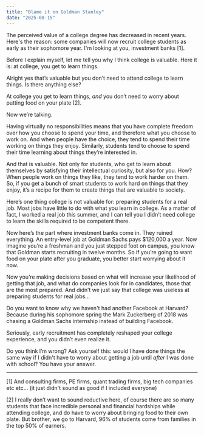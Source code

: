 ```yaml
---
title: "Blame it on Goldman Stanley"
date: "2025-08-15"
---
```



The perceived value of a college degree has decreased in recent years. Here's the reason: some companies will now recruit college students as early as their sophomore year. I'm looking at you, investment banks [1]. 

Before I explain myself, let me tell you why I think college is valuable. Here it is: at college, you get to learn things. 

Alright yes that’s valuable but you don’t need to attend college to learn things. Is there anything else? 

At college you get to learn things, *and* you don’t need to worry about putting food on your plate [2]. 

Now we’re talking.

Having virtually no responsibilities means that you have complete freedom over how you choose to spend your time, and therefore what you choose to work on. And when people have the choice, they tend to spend their time working on things they enjoy. Similarly, students tend to choose to spend their time learning about things they’re interested in.

And that is valuable. Not only for students, who get to learn about themselves by satisfying their intellectual curiosity, but also for you. How? When people work on things they like, they tend to work harder on them. So, if you get a bunch of smart students to work hard on things that they enjoy, it’s a recipe for them to create things that are valuable to society.

Here’s one thing college is not valuable for: preparing students for a real job. Most jobs have little to do with what you learn in college. As a matter of fact, I worked a real job this summer, and I can tell you I didn’t need college to learn the skills required to be competent there.

Now here’s the part where investment banks come in. They ruined everything. An entry-level job at Goldman Sachs pays $120,000 a year. Now imagine you’re a freshman and you just stepped foot on campus, you know that Goldman starts recruiting in twelve months. So if you’re going to want food on your plate after you graduate, you better start worrying about it now. 

Now you’re making decisions based on what will increase your likelihood of getting that job, and what do companies look for in candidates, those that are the most prepared. And didn’t we just say that college was useless at preparing students for real jobs…

Do you want to know why we haven't had another Facebook at Harvard? Because during his sophomore spring the Mark Zuckerberg of 2018 was chasing a Goldman Sachs internship instead of building Facebook. 

Seriously, early recruitment has completely reshaped your college experience, and you didn’t even realize it.

Do you think I’m wrong? Ask yourself this: would I have done things the same way if I didn't have to worry about getting a job until *after* I was done with school? You have your answer. 

--- 

[1] And consulting firms, PE firms, quant trading firms, big tech companies etc etc… (it just didn't sound as good if I included everyone) 

[2] I really don’t want to sound reductive here, of course there are so many students that face incredible personal and financial hardships while attending college, and do have to worry about bringing food to their own plate. But brother, we go to Harvard, 96% of students come from families in the top 50% of earners.



